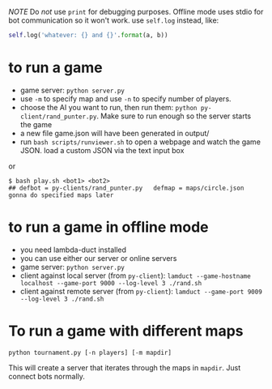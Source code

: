 *NOTE* Do _not_ use `print` for debugging purposes.
Offline mode uses stdio for bot communication so it won't work.
use `self.log` instead, like:
```python
self.log('whatever: {} and {}'.format(a, b))
```

# to run a game

* game server: `python server.py`
* use `-m` to specify map and use `-n` to specify number of players.
* choose the AI you want to run, then run them: `python py-client/rand_punter.py`. Make sure to run enough so the server starts the game
* a new file game.json will have been generated in output/
* run `bash scripts/runviewer.sh` to open a webpage and watch the game JSON. load a custom JSON via the text input box

or
```
$ bash play.sh <bot1> <bot2>   
## defbot = py-clients/rand_punter.py   defmap = maps/circle.json  gonna do specified maps later
```

# to run a game in offline mode

* you need lambda-duct installed
* you can use either our server or online servers
* game server: `python server.py`
* client against local server (from `py-client`): `lamduct --game-hostname localhost --game-port 9000 --log-level 3 ./rand.sh`
* client against remote server (from `py-client`): `lamduct --game-port 9009 --log-level 3 ./rand.sh`


# To run a game with different maps

`python tournament.py [-n players] [-m mapdir]`

This will create a server that iterates through the maps in `mapdir`.
Just connect bots normally.


